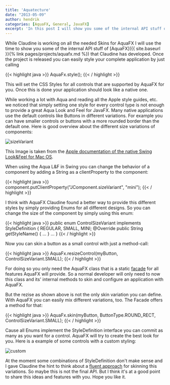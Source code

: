 ```yaml
---
title: 'Aquatecture'
date: "2013-05-09"
author: hendrik
categories: [AquaFX, General, JavaFX]
excerpt: 'In this post I will show you some of the internal API stuff of AquaFX'
---
```

While Claudine is working on all the needed Skins for AquaFX I will use the time to show you some of the internal API stuff of [AquaFX]({{ site.baseurl }}{% link pages/projects/aquafx.md %}) that Claudine has developed. Once the project is released you can easily style your complete application by just calling

{{< highlight java >}}
AquaFx.style();
{{< / highlight >}}

This will set the CSS Styles for all controls that are supported by AquaFX for you. Once this is done your application should look like a native one.

While working a lot with Aqua and reading all the Apple style guides, etc. we noticed that simply setting one style for every control type is not enough to provide a great Aqua Look and Feel for JavaFX. Many native applications use the default controls like Buttons in different variations. For example you can have smaller controls or buttons with a more rounded border than the default one. Here is good overview about the different size variations of components:

![sizeVariant](/posts/guigarage-legacy/sizeVariant.png)

This Image is taken from the [Apple documentation of the native Swing Look&Feel for Mac OS](https://developer.apple.com/library/mac/#technotes/tn2007/tn2196.html).

When using the Aqua L&F in Swing you can change the behavior of a component by adding a String as a clientProperty to the component:

{{< highlight java >}}
component.putClientProperty("JComponent.sizeVariant", "mini");
{{< / highlight >}}

I think with AquaFX Claudine found a better way to provide this different styles by simply providing Enums for all different designs. So you can change the size of the component by simply using this enum:

{{< highlight java >}}
public enum ControlSizeVariant implements StyleDefinition {
REGULAR,
SMALL,
MINI;
@Override public String getStyleName() {
...
}
...
}
{{< / highlight >}}

Now you can skin a button as a small control with just a method-call:

{{< highlight java >}}
AquaFx.resizeControl(myButton, ControlSizeVariant.SMALL);
{{< / highlight >}}

For doing so you only need the AquaFX class that is a static [facade](http://en.wikipedia.org/wiki/Facade_pattern) for all features AquaFX will provide. So a normal developer will only need to now this class and its' internal methods to skin and configure an application with AquaFX.

But the rezise as shown above is not the only skin variation you can define. With AquaFX you can easily mix different variations, too. The Facade offers a method for that:

{{< highlight java >}}
AquaFx.skin(myButton, ButtonType.ROUND_RECT, ControlSizeVariant.SMALL);
{{< / highlight >}}

Cause all Enums implement the StyleDefinition interface you can commit as many as you want for a control. AquaFX will try to create the best look for you. Here is a example of some controls with a custom styling:

![custom](/posts/guigarage-legacy/custom.jpg)

At the moment some combinations of StyleDefinition don't make sense and I gave Claudine the hint to think about a [fluent approach](http://en.wikipedia.org/wiki/Facade_pattern) for skinning this variations. So maybe this is not the final API. But I think it's at a good point to share this ideas and features with you. Hope you like it.
